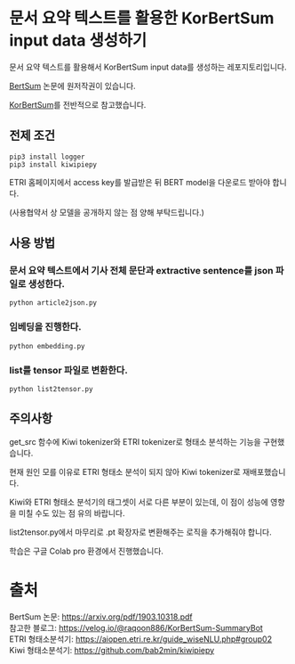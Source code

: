 # 문서 요약 텍스트를 활용한 KorBertSum input data 생성하기

문서 요약 텍스트를 활용해서 KorBertSum input data를 생성하는 레포지토리입니다.

[BertSum](https://arxiv.org/pdf/1903.10318.pdf, "BertSum") 논문에 원저작권이 있습니다.

[KorBertSum](https://velog.io/@raqoon886/KorBertSum-SummaryBot, "KorBertSum blog")를 전반적으로 참고했습니다.

## 전제 조건

    pip3 install logger
    pip3 install kiwipiepy

ETRI 홈페이지에서 access key를 발급받은 뒤 BERT model을 다운로드 받아야 합니다.

(사용협약서 상 모델을 공개하지 않는 점 양해 부탁드립니다.)

## 사용 방법

### 문서 요약 텍스트에서 기사 전체 문단과 extractive sentence를 json 파일로 생성한다.

    python article2json.py

### 임베딩을 진행한다.

    python embedding.py

### list를 tensor 파일로 변환한다.

    python list2tensor.py

## 주의사항

get_src 함수에 Kiwi tokenizer와 ETRI tokenizer로 형태소 분석하는 기능을 구현했습니다.

현재 원인 모를 이유로 ETRI 형태소 분석이 되지 않아 Kiwi tokenizer로 재배포했습니다.

Kiwi와 ETRI 형태소 분석기의 태그셋이 서로 다른 부분이 있는데, 이 점이 성능에 영향을 미칠 수도 있는 점 유의 바랍니다.

list2tensor.py에서 마무리로 .pt 확장자로 변환해주는 로직을 추가해줘야 합니다.

학습은 구글 Colab pro 환경에서 진행했습니다.

# 출처
BertSum 논문: https://arxiv.org/pdf/1903.10318.pdf  
참고한 블로그: https://velog.io/@raqoon886/KorBertSum-SummaryBot    
ETRI 형태소분석기: https://aiopen.etri.re.kr/guide_wiseNLU.php#group02
Kiwi 형태소분석기: https://github.com/bab2min/kiwipiepy 
